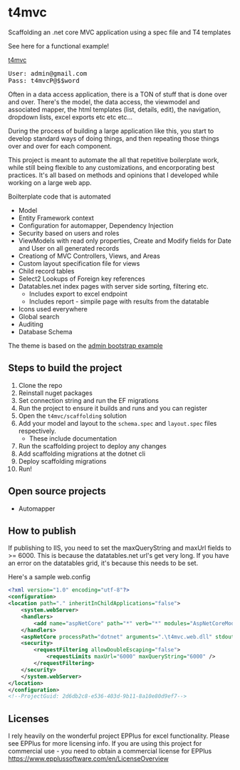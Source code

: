 # t4mvc
Scaffolding an .net core MVC application using a spec file and T4 templates

See here for a functional example! 

<a href="https://t4mvc.azurewebsites.net/">t4mvc</a>
<pre>
User: admin@gmail.com
Pass: t4mvcP@$$word
</pre>

Often in a data access application, there is a TON of stuff that is done over and over. There's the model, the data access, the viewmodel and associated mapper, the html templates (list, details, edit), the navigation, dropdown lists, excel exports etc etc etc... 

During the process of building a large application like this, you start to develop standard ways of doing things, and then repeating those things over and over for each component. 

This project is meant to automate the all that repetitive boilerplate work, while still being flexible to any customizations, and encorporating best practices. It's all based on methods and opinions that I developed while working on a large web app. 

Boilterplate code that is automated

* Model
* Entity Framework context
* Configuration for automapper, Dependency Injection
* Security based on users and roles
* ViewModels with read only properties, Create and Modify fields for Date and User on all generated records
* Creationg of MVC Controllers, Views, and Areas
* Custom layout specification file for views
* Child record tables
* Select2 Lookups of Foreign key references
* Datatables.net index pages with server side sorting, filtering etc. 
	* Includes export to excel endpoint 
	* Includes report - simpile page with results from the datatable
* Icons used everywhere
* Global search
* Auditing
* Database Schema

The theme is based on the [admin bootstrap example](https://getbootstrap.com/docs/5.0/examples/dashboard/)

## Steps to build the project

1. Clone the repo
2. Reinstall nuget packages
3. Set connection string and run the EF migrations
4. Run the project to ensure it builds and runs and you can register
5. Open the `t4mvc/scaffolding` solution
6. Add your model and layout to the `schema.spec` and `layout.spec` files respectively. 
    * These include documentation
7. Run the scaffolding project to deploy any changes
8. Add scaffolding migrations at the dotnet cli
9. Deploy scaffolding migrations
10. Run! 

## Open source projects

* Automapper

## How to publish

If publishing to IIS, you need to set the maxQueryString and maxUrl fields to >= 6000. This is because the datatables.net url's get very long. If you have an error on the datatables grid, it's because this needs to be set. 

Here's a sample web.config 

```xml
<?xml version="1.0" encoding="utf-8"?>
<configuration>
<location path="." inheritInChildApplications="false">
	<system.webServer>
	<handlers>
		<add name="aspNetCore" path="*" verb="*" modules="AspNetCoreModuleV2" resourceType="Unspecified" />
	</handlers>
	<aspNetCore processPath="dotnet" arguments=".\t4mvc.web.dll" stdoutLogEnabled="false" stdoutLogFile="\\?\%home%\LogFiles\stdout" hostingModel="inprocess" />
	<security>
		<requestFiltering allowDoubleEscaping="false">
			<requestLimits maxUrl="6000" maxQueryString="6000" />
		</requestFiltering>
	</security>
	</system.webServer>
</location>
</configuration>
<!--ProjectGuid: 2d6db2c8-e536-403d-9b11-8a10e80d9ef7-->
```

## Licenses 

I rely heavily on the wonderful project EPPlus for excel functionality. 
Please see EPPlus for more licensing info. If you are using this project for commercial use - you need to obtain a commercial license for EPPlus
https://www.epplussoftware.com/en/LicenseOverview
